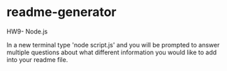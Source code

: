 # readme-generator
HW9- Node.js


In a new terminal type 'node script.js' and you will be prompted to answer multiple questions about what different information
you would like to add into your readme file.
